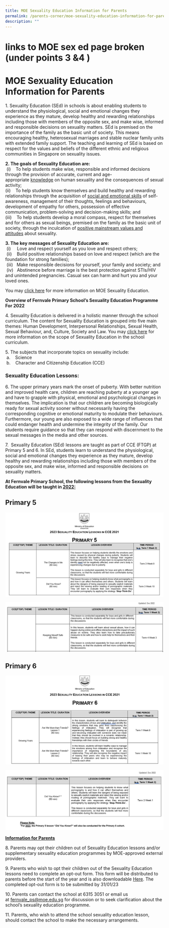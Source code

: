 ```yaml
---
title: MOE Sexuality Education Information for Parents
permalink: /parents-corner/moe-sexuality-education-information-for-parents/
description: ""
---
```

# links to MOE sex ed page broken (under points 3 &4 )
# MOE Sexuality Education Information for Parents

1. Sexuality Education (SEd) in schools is about enabling students to understand the physiological, social and emotional changes they experience as they mature, develop healthy and rewarding relationships including those with members of the opposite sex, and make wise, informed and responsible decisions on sexuality matters. SEd is premised on the importance of the family as the basic unit of society. This means encouraging healthy, heterosexual marriages and stable nuclear family units with extended family support. The teaching and learning of SEd is based on respect for the values and beliefs of the different ethnic and religious communities in Singapore on sexuality issues.  
  
<b>2\. The goals of Sexuality Education are:</b>  
 (i)    To help students make wise, responsible and informed decisions through the provision of accurate, current and age-appropriate <u>knowledge</u> on human sexuality and the consequences of sexual activity;   
(ii)    To help students know themselves and build healthy and rewarding relationships through the acquisition of <u>social and emotional skills</u> of self-awareness, management of their thoughts, feelings and behaviours, development of empathy for others, possession of effective communication, problem-solving and decision-making skills; and   
(iii)    To help students develop a moral compass, respect for themselves and for others as sexual beings, premised on the family as the basic unit of society, through the inculcation of <u>positive mainstream values and attitudes</u> about sexuality.  
  
<b>3\. The key messages of Sexuality Education are:</b>     
 (i)     Love and respect yourself as you love and respect others;   
 (ii)    Build positive relationships based on love and respect (which are the foundation for strong families);   
 (iii)   Make responsible decisions for yourself, your family and society; and   
 (iv)   Abstinence before marriage is the best protection against STIs/HIV and unintended pregnancies. Casual sex can harm and hurt you and your loved ones.  
  
You may <a href="https://www.moe.gov.sg/education-in-sg/our-programmes/sexuality-education" target="_blank">click here</a> for more information on MOE Sexuality Education.  
 
**Overview of Fernvale Primary School’s Sexuality Education Programme For 2022**


4\. Sexuality Education is delivered in a holistic manner through the school curriculum. The content for Sexuality Education is grouped into five main themes: Human Development, Interpersonal Relationships, Sexual Health, Sexual Behaviour, and, Culture, Society and Law. You may <a href="https://www.moe.gov.sg/education-in-sg/our-programmes/sexuality-education/scope-and-teaching-approach" target="_blank">click here</a> for more information on the scope of Sexuality Education in the school curriculum.  
  
5\. The subjects that incorporate topics on sexuality include:    
 a.    Science        
 b.    Character and Citizenship Education (CCE)        
  
### Sexuality Education Lessons: 
  
6\. The upper primary years mark the onset of puberty. With better nutrition and improved health care, children are reaching puberty at a younger age and have to grapple with physical, emotional and psychological changes in themselves. The implication is that our children are becoming biologically ready for sexual activity sooner without necessarily having the corresponding cognitive or emotional maturity to modulate their behaviours. Furthermore, our young are also exposed to a wide range of influences that could endanger health and undermine the integrity of the family. Our students require guidance so that they can respond with discernment to the sexual messages in the media and other sources.  
  
7\.  Sexuality Education (SEd) lessons are taught as part of CCE (FTGP) at Primary 5 and 6. In SEd, students learn to understand the physiological, social and emotional changes they experience as they mature, develop healthy and rewarding relationships including those with members of the opposite sex, and make wise, informed and responsible decisions on sexuality matters.  
  
 <b>At Fernvale Primary School, the following lessons from the Sexuality Education will be taught in <u>2022:</u></b>

## Primary 5

![](/images/primary%205%20part%201.png)

![](/images/Primary%205%20part%202.png)

## Primary 6

![](/images/Primary%206%20Part%201.png)

![](/images/Primary%206%20part%202.png)

<b><u>Information for Parents</u></b>

8\. Parents may opt their children out of Sexuality Education lessons and/or supplementary sexuality education programmes by MOE-approved external providers.  
  
9\. Parents who wish to opt their children out of the Sexuality Education lessons need to complete an opt-out form. This form will be distributed to parents before the start of the year and is also downloadable [Here](/files/Moe%20Sexuality%20Education%20In%20Schools%20-%20Opt%20Out%20as%20at%203%20Jan%202023%20for%20School%20website.pdf). The completed opt-out form is to be submitted by 31/01/23
  
10\. Parents can contact the school at 6315 3051 or email us at [fernvale\_ps@moe.edu.sg](mailto:fernvale_ps@moe.edu.sg) for discussion or to seek clarification about the school’s sexuality education programme.   
  
11\. Parents, who wish to attend the school sexuality education lesson, should contact the school to make the necessary arrangements.